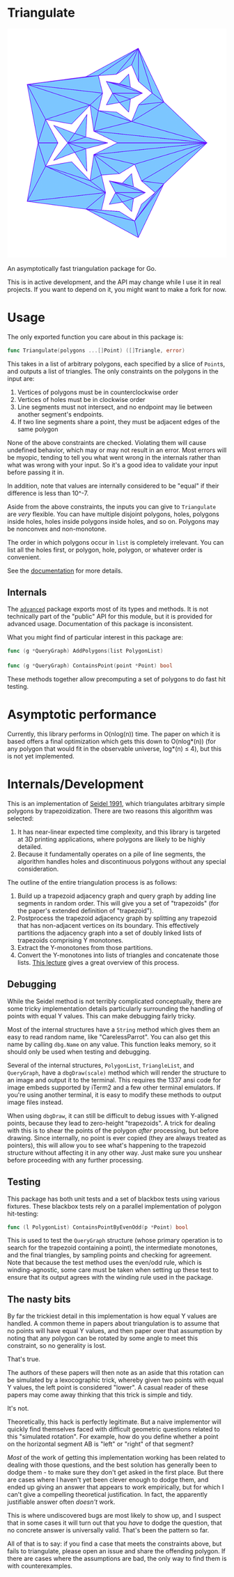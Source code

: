 # Triangulate

![Show-off image](img/showoff.png)

An asymptotically fast triangulation package for Go.

This is in active development, and the API may change while I use it in real
projects. If you want to depend on it, you might want to make a fork for now.

# Usage

The only exported function you care about in this package is:

```go
func Triangulate(polygons ...[]Point) ([]Triangle, error)
```

This takes in a list of arbitrary polygons, each specified by a slice of
`Point`s, and outputs a list of triangles. The only constraints on the polygons
in the input are:

1. Vertices of polygons must be in counterclockwise order
2. Vertices of holes must be in clockwise order
3. Line segments must not intersect, and no endpoint may lie between another
   segment's endpoints.
4. If two line segments share a point, they must be adjacent edges of the same
   polygon

None of the above constraints are checked. Violating them will cause undefined
behavior, which may or may not result in an error. Most errors will be myopic,
tending to tell you what went wrong in the internals rather than what was wrong
with your input. So it's a good idea to validate your input before passing it
in.

In addition, note that values are internally considered to be "equal" if their
difference is less than 10^-7.

Aside from the above constraints, the inputs you can give to `Triangulate` are
_very_ flexible. You can have multiple disjoint polygons, holes, polygons inside
holes, holes inside polygons inside holes, and so on. Polygons may be nonconvex
and non-monotone.

The order in which polygons occur in `list` is completely irrelevant. You can
list all the holes first, or polygon, hole, polygon, or whatever order is
convenient.

See the [documentation](https://pkg.go.dev/github.com/osuushi/triangulate) for
more details.

## Internals

The [`advanced`](https://pkg.go.dev/github.com/osuushi/triangulate/advanced)
package exports most of its types and methods. It is not technically part of the
"public" API for this module, but it is provided for advanced usage.
Documentation of this package is inconsistent.

What you might find of particular interest in this package are:

```go
func (g *QueryGraph) AddPolygons(list PolygonList)

func (g *QueryGraph) ContainsPoint(point *Point) bool
```

These methods together allow precomputing a set of polygons to do fast hit
testing.

# Asymptotic performance

Currently, this library performs in O(nlog(n)) time. The paper on which it is
based offers a final optimization which gets this down to O(nlog\*(n)) (for any
polygon that would fit in the observable universe, log\*(n) ≤ 4), but this is
not yet implemented.

# Internals/Development

This is an implementation of
[Seidel 1991](https://www.sciencedirect.com/science/article/pii/0925772191900124),
which triangulates arbitrary simple polygons by trapezoidization. There are two
reasons this algorithm was selected:

1. It has near-linear expected time complexity, and this library is targeted at
   3D printing applications, where polygons are likely to be highly detailed.
2. Because it fundamentally operates on a pile of line segments, the algorithm
   handles holes and discontinuous polygons without any special consideration.

The outline of the entire triangulation process is as follows:

1. Build up a trapezoid adjacency graph and query graph by adding line segments
   in random order. This will give you a set of "trapezoids" (for the paper's
   extended definition of "trapezoid").
2. Postprocess the trapezoid adjacency graph by splitting any trapezoid that has
   non-adjacent vertices on its boundary. This effectively partitions the
   adjacency graph into a set of doubly linked lists of trapezoids comprising Y
   monotones.
3. Extract the Y-monotones from those partitions.
4. Convert the Y-monotones into lists of triangles and concatenate those lists.
   [This lecture](https://www.youtube.com/watch?v=pfXXgV9u6cw) gives a great
   overview of this process.

## Debugging

While the Seidel method is not terribly complicated conceptually, there are
some tricky implementation details particularly surrounding the handling of
points with equal Y values. This can make debugging fairly tricky.

Most of the internal structures have a `String` method which gives them an easy
to read random name, like "CarelessParrot". You can also get this name by
calling `dbg.Name` on any value. This function leaks memory, so it should only
be used when testing and debugging.

Several of the internal structures, `PolygonList`, `TriangleList`, and
`QueryGraph`, have a `dbgDraw(scale)` method which will render the structure to
an image and output it to the terminal. This requires the 1337 ansi code for
image embeds supported by iTerm2 and a few other terminal emulators. If you're
using another terminal, it is easy to modify these methods to output image files
instead.

When using `dbgDraw`, it can still be difficult to debug issues with Y-aligned
points, because they lead to zero-height "trapezoids". A trick for dealing with
this is to shear the points of the polygon _after_ processing, but before
drawing. Since internally, no point is ever copied (they are always treated as
pointers), this will allow you to see what's happening to the trapezoid
structure without affecting it in any other way. Just make sure you unshear
before proceeding with any further processing.

## Testing

This package has both unit tests and a set of blackbox tests using various
fixtures. These blackbox tests rely on a parallel implementation of polygon
hit-testing:

```go
func (l PolygonList) ContainsPointByEvenOdd(p *Point) bool
```

This is used to test the `QueryGraph` structure (whose primary operation is to
search for the trapezoid containing a point), the intermediate monotones, and
the final triangles, by sampling points and checking for agreement. Note that
because the test method uses the even/odd rule, which is winding-agnostic, some
care must be taken when setting up these test to ensure that its output agrees
with the winding rule used in the package.

## The nasty bits

By far the trickiest detail in this implementation is how equal Y values are
handled. A common theme in papers about triangulation is to assume that no
points will have equal Y values, and then paper over that assumption by noting
that any polygon can be rotated by some angle to meet this constraint, so no
generality is lost.

That's true.

The authors of these papers will then note as an aside that this rotation can be
simulated by a lexocographic trick, whereby given two points with equal Y values,
the left point is considered "lower". A casual reader of these papers may come
away thinking that this trick is simple and tidy.

It's not.

Theoretically, this hack is perfectly legitimate. But a naive implementor will
quickly find themselves faced with difficult geometric questions related to this
"simulated rotation". For example, how do you define whether a point on the
horizontal segment AB is "left" or "right" of that segment?

_Most_ of the work of getting this implementation working has been related to
dealing with those questions, and the best solution has generally been to dodge
them - to make sure they don't get asked in the first place. But there are cases
where I haven't yet been clever enough to dodge them, and ended up giving an
answer that appears to work empirically, but for which I can't give a compelling
theoretical justification. In fact, the apparently justifiable answer often
_doesn't_ work.

This is where undiscovered bugs are most likely to show up, and I suspect that
in some cases it will turn out that you _have_ to dodge the question, that no
concrete answer is universally valid. That's been the pattern so far.

All of that is to say: if you find a case that meets the constraints above, but
fails to triangulate, please open an issue and share the offending polygon. If
there are cases where the assumptions are bad, the only way to find them is with
counterexamples.